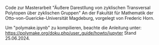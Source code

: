 Code zur Masterarbeit 
"Äußere Darestllung von zyklischen Transversal Polytopen über zyklischen Gruppen"
An der Fakultät für Mathematik der Otto-von-Guericke-Universität Magdeburg, vorgelegt von Frederic Horn.

Um "polymake.ipynb" zu kompilieren, beachte die Anleitung unter:
https://polymake.org/doku.php/user_guide/howto/jupyter
Stand 25.06.2024.

